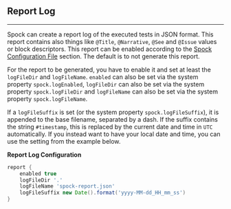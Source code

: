 ## Report Log
----

Spock can create a report log of the executed tests in JSON format. This report contains also things like `@Title`, `@Narrative`, `@See` and `@Issue` values or block descriptors. This report can be enabled according to the [Spock Configuration File](./SpockConfigurationFile.md) section. The default is to not generate this report.

For the report to be generated, you have to enable it and set at least the `logFileDir` and `logFileName`. `enabled` can also be set via the system property `spock.logEnabled`, `logFileDir` can also be set via the system property `spock.logFileDir` and `logFileName` can also be set via the system property `spock.logFileName`.

If a `logFileSuffix` is set (or the system property `spock.logFileSuffix`), it is appended to the base filename, separated by a dash. If the suffix contains the string `#timestamp`, this is replaced by the current date and time in `UTC` automatically. If you instead want to have your local date and time, you can use the setting from the example below.

**Report Log Configuration**

```groovy
report {
    enabled true
    logFileDir '.'
    logFileName 'spock-report.json'
    logFileSuffix new Date().format('yyyy-MM-dd_HH_mm_ss')
}
```
